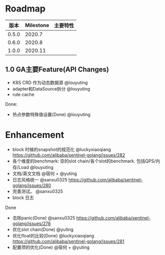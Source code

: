 # Roadmap

| 版本 | Milestone | 主要特性 |
|--|--|--|
| 0.5.0 | 2020.7 |  |
| 0.6.0 | 2020.8 |  |
| 1.0.0 | 2020.11 |  |

## 1.0 GA主要Feature(API Changes)

* K8S CRD 作为动态数据源   @louyuting
* adapter和DataSource拆分    @louyuting
* rule cache   

Done:
* 热点参数特殊值设置(Done)   @louyuting

# Enhancement

* block 时候的snapshot的规范化   @luckyxiaoqiang   https://github.com/alibaba/sentinel-golang/issues/282
* 各个维度的benchmark: 空的slot chain/各个slot的benchmark. 包括QPS/内存/Load   @louyuting
* 文档/英文文档    @宿何 + @yuting
* 日志风格统一     @sanxu0325   https://github.com/alibaba/sentinel-golang/issues/280
* 完善测试。       @sanxu0325   
* block 日志

Done
* 去除panic(Done)       @sanxu0325   https://github.com/alibaba/sentinel-golang/issues/278
* 优化slot chain(Done)  @yuting
* 优化float的比较(Done)   @luckyxiaoqiang   https://github.com/alibaba/sentinel-golang/issues/281
* 配置项的优化(Done)     @宿何 + @yuting
